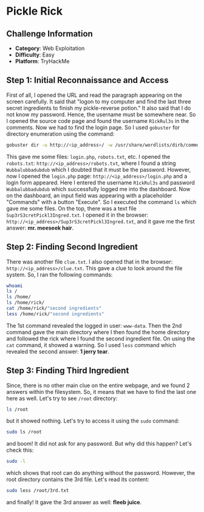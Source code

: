 # Pickle Rick

## Challenge Information
- **Category**: Web Exploitation
- **Difficulty**: Easy
- **Platform**: TryHackMe

## Step 1: Initial Reconnaissance and Access
First of all, I opened the URL and read the paragraph appearing on the screen carefully. It said that "logon to my computer and find the last three secret ingredients to finish my pickle-reverse potion." It also said that I do not know my password. Hence, the username must be somewhere near. So I opened the source code page and found the username `R1ckRul3s` in the comments. Now we had to find the login page. So I used `gobuster` for directory enumeration using the command:
```bash
gobuster dir -u http://<ip_address>/ -w /usr/share/wordlists/dirb/common.txt -x php,html,txt
```
This gave me some files: `login.php`, `robots.txt`, etc. I opened the `robots.txt`: `http://<ip_address>/robots.txt`, where I found a string `Wubbalubbadubdub` which I doubted that it must be the password. However, now I opened the `login.php` page: `http://<ip_address>/login.php` and a login form appeared. Here I entered the username `R1ckRul3s` and password `Wubbalubbadubdub` which successfully logged me into the dashboard. Now on the dashboard, an input field was appearing with a placeholder "Commands" with a button "Execute". So I executed the command `ls` which gave me some files. On the top, there was a text file `Sup3rS3cretPickl3Ingred.txt`. I opened it in the browser: `http://<ip_address>/Sup3rS3cretPickl3Ingred.txt`, and it gave me the first answer: **mr. meeseek hair**.

## Step 2: Finding Second Ingredient
There was another file `clue.txt`. I also opened that in the browser: `http://<ip_address>/clue.txt`. This gave a clue to look around the file system. So, I ran the following commands:
```bash
whoami
ls /
ls /home/
ls /home/rick/
cat /home/rick/"second ingredients"
less /home/rick/"second ingredients"
```
The 1st command revealed the logged in user: `www-data`. Then the 2nd command gave the main directory where I then found the home directory and followed the rick where I found the second ingredient file. On using the `cat` command, it showed a warning. So I used `less` command which revealed the second answer: **1 jerry tear**.

## Step 3: Finding Third Ingredient
Since, there is no other main clue on the entire webpage, and we found 2 answers within the filesystem. So, it means that we have to find the last one here as well. Let's try to see `/root` directory:
```bash
ls /root
```
but it showed nothing. Let's try to access it using the `sudo` command:
```bash
sudo ls /root
```
and boom! It did not ask for any password. But why did this happen? Let's check this:
```bash
sudo -l
```
which shows that root can do anything without the password. However, the root directory contains the 3rd file. Let's read its content:
```bash
sudo less /root/3rd.txt
```
and finally! It gave the 3rd answer as well: **fleeb juice**.
